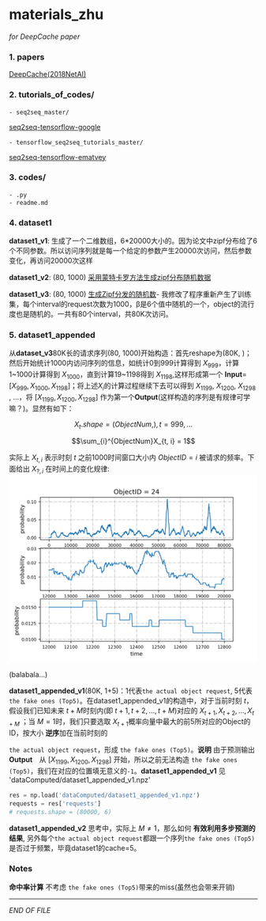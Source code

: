 # materials_zhu

_for DeepCache paper_

### 1. papers
[DeepCache(2018NetAI)](https://dl.acm.org/citation.cfm?id=3229555)

### 2. tutorials_of_codes/
    - seq2seq_master/

[seq2seq-tensorflow-google](https://github.com/google/seq2seq)

    - tensorflow_seq2seq_tutorials_master/

[seq2seq-tensorflow-ematvey](https://github.com/ematvey/tensorflow-seq2seq-tutorials)

### 3. codes/
    - .py
    - readme.md

### 4. dataset1

**dataset1_v1**:  生成了一个二维数组，6*20000大小的。因为论文中zipf分布给了6个不同参数。所以访问序列就是每一个给定的参数产生20000次访问，然后参数变化，再访问20000次这样

**dataset1_v2**:  (80, 1000)  [采用蒙特卡罗方法生成zipf分布随机数据](https://www.jianshu.com/p/c35a0916a872)


 **dataset1_v3**:  (80, 1000)  [生成Zipf分发的随机数](http://landcareweb.com/questions/25789/sheng-cheng-zipffen-fa-de-sui-ji-shu)-   我修改了程序重新产生了训练集，每个interval的request次数为1000，β是6个值中随机的一个，object的流行度也是随机的。一共有80个interval，共80K次访问。

### 5. dataset1_appended

从**dataset_v3**80K长的请求序列(80, 1000)开始构造：首先reshape为(80K, )；然后开始统计1000内访问序列的信息，如统计0到999计算得到 $X_{999}$，计算1~1000计算得到 $X_{1000}$，直到计算19~1198得到 $X_{1198}$,这样形成第一个 **Input**= $[X_{999}, X_{1000}, X_{1198}]$；将上述$X_i$的计算过程继续下去可以得到 $X_{1199}$, $X_{1200}$, $X_{1298}$ , ...，将 $[X_{1199}, X_{1200}, X_{1298}]$ 作为第一个**Output**(这样构造的序列是有规律可学嘛？)。显然有如下：

$$X_t.shape = (ObjectNum, ), t=999, ...$$

$$\sum_{i}^{ObjectNum}X_{t, i} = 1$$

实际上 $X_{t, i}$ 表示时刻 $t$ 之前1000时间窗口大小内 $ObjectID=i$ 被请求的频率。下面给出 $X_{?, i}$ 在时间上的变化规律:
![avatar](figurePloted/show_Xti.png)

(balabala...)

**dataset1_appended_v1**(80K, 1+5)：1代表`the actual object request`, 5代表`the fake ones (Top5)`。在dataset1_appended_v1的构造中，对于当前时刻 $t$，假设我们已知未来 $t+M$时刻内(即 $t+1, t+2,..., t+M$)对应的 $X_{t+1}, X_{t+2},..., X_{t+M}$ ；当 $M=1$时，我们只要选取 $X_{t+1}$概率向量中最大的前5所对应的Object的ID，按大小 **逆序**加在当前时刻的

`the actual object request`，形成 `the fake ones (Top5)`。**说明** 由于预测输出 **Output**　从 $[X_{1199}, X_{1200}, X_{1298}]$ 开始，所以之前无法构造 `the fake ones (Top5)`，我们在对应的位置填无意义的`-1`。**dataset1_appended_v1** 见 'dataComputed/dataset1_appended_v1.npz'
```python
res = np.load('dataComputed/dataset1_appended_v1.npz')
requests = res['requests']
# requests.shape = (80000, 6)
```


**dataset1_appended_v2** 思考中，实际上 $M \neq 1$，那么如何 **有效利用多步预测的结果**, 另外每个`the actual object request`都跟一个序列`the fake ones (Top5)`是否过于频繁，毕竟dataset1的cache=5。


### Notes

**命中率计算** 不考虑 `the fake ones (Top5)`带来的miss(虽然也会带来开销)

---
_END OF FILE_
